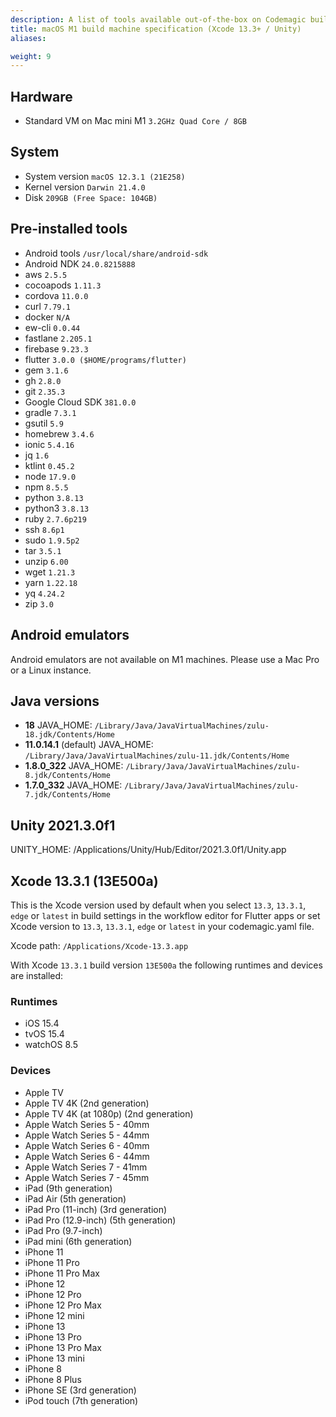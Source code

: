```yaml
---
description: A list of tools available out-of-the-box on Codemagic build machines.
title: macOS M1 build machine specification (Xcode 13.3+ / Unity)
aliases:

weight: 9
---
```


## Hardware

- Standard VM on Mac mini M1 `3.2GHz Quad Core / 8GB`

## System

- System version `macOS 12.3.1 (21E258)`
- Kernel version `Darwin 21.4.0`
- Disk `209GB (Free Space: 104GB)`

## Pre-installed tools

- Android tools `/usr/local/share/android-sdk`
- Android NDK `24.0.8215888`
- aws `2.5.5`
- cocoapods `1.11.3`
- cordova `11.0.0`
- curl `7.79.1`
- docker `N/A`
- ew-cli `0.0.44`
- fastlane `2.205.1`
- firebase `9.23.3`
- flutter `3.0.0 ($HOME/programs/flutter)`
- gem `3.1.6`
- gh `2.8.0`
- git `2.35.3`
- Google Cloud SDK `381.0.0`
- gradle `7.3.1`
- gsutil `5.9`
- homebrew `3.4.6`
- ionic `5.4.16`
- jq `1.6`
- ktlint `0.45.2`
- node `17.9.0`
- npm `8.5.5`
- python `3.8.13`
- python3 `3.8.13`
- ruby `2.7.6p219`
- ssh `8.6p1`
- sudo `1.9.5p2`
- tar `3.5.1`
- unzip `6.00`
- wget `1.21.3`
- yarn `1.22.18`
- yq `4.24.2`
- zip `3.0`

## Android emulators

Android emulators are not available on M1 machines. Please use a Mac Pro or a Linux instance.

## Java versions

- **18** JAVA_HOME: `/Library/Java/JavaVirtualMachines/zulu-18.jdk/Contents/Home`
- **11.0.14.1** (default) JAVA_HOME: `/Library/Java/JavaVirtualMachines/zulu-11.jdk/Contents/Home`
- **1.8.0_322** JAVA_HOME: `/Library/Java/JavaVirtualMachines/zulu-8.jdk/Contents/Home`
- **1.7.0_332** JAVA_HOME: `/Library/Java/JavaVirtualMachines/zulu-7.jdk/Contents/Home`

## Unity 2021.3.0f1

UNITY_HOME: /Applications/Unity/Hub/Editor/2021.3.0f1/Unity.app

## Xcode 13.3.1 (13E500a)

This is the Xcode version used by default when you select `13.3`, `13.3.1`, `edge` or `latest` in build settings in the workflow 
editor for Flutter apps or set Xcode version to `13.3`, `13.3.1`, `edge` or `latest` in your codemagic.yaml file.

Xcode path: `/Applications/Xcode-13.3.app`

With Xcode `13.3.1` build version `13E500a` the following runtimes and devices are installed:

### Runtimes

- iOS 15.4
- tvOS 15.4
- watchOS 8.5

### Devices

- Apple TV
- Apple TV 4K (2nd generation)
- Apple TV 4K (at 1080p) (2nd generation)
- Apple Watch Series 5 - 40mm
- Apple Watch Series 5 - 44mm
- Apple Watch Series 6 - 40mm
- Apple Watch Series 6 - 44mm
- Apple Watch Series 7 - 41mm
- Apple Watch Series 7 - 45mm
- iPad (9th generation)
- iPad Air (5th generation)
- iPad Pro (11-inch) (3rd generation)
- iPad Pro (12.9-inch) (5th generation)
- iPad Pro (9.7-inch)
- iPad mini (6th generation)
- iPhone 11
- iPhone 11 Pro
- iPhone 11 Pro Max
- iPhone 12
- iPhone 12 Pro
- iPhone 12 Pro Max
- iPhone 12 mini
- iPhone 13
- iPhone 13 Pro
- iPhone 13 Pro Max
- iPhone 13 mini
- iPhone 8
- iPhone 8 Plus
- iPhone SE (3rd generation)
- iPod touch (7th generation)
